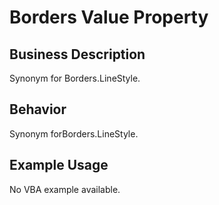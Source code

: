 # Borders Value Property

## Business Description
Synonym for Borders.LineStyle.

## Behavior
Synonym forBorders.LineStyle.

## Example Usage
No VBA example available.